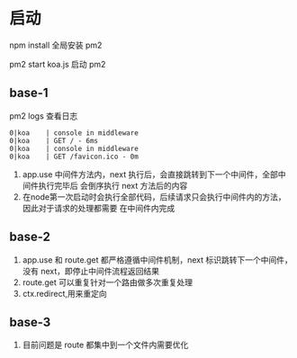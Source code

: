 # 启动
npm install 
全局安装 pm2 

pm2 start koa.js 启动 pm2
## base-1 
pm2 logs 查看日志
```
0|koa    | console in middleware 
0|koa    | GET / - 6ms
0|koa    | console in middleware 
0|koa    | GET /favicon.ico - 0m
```
1. app.use 中间件方法内，next 执行后，会直接跳转到下一个中间件，全部中间件执行完毕后
会倒序执行 next 方法后的内容
2. 在node第一次启动时会执行全部代码，后续请求只会执行中间件内的方法，因此对于请求的处理都需要
在中间件内完成

## base-2
1. app.use 和 route.get 都严格遵循中间件机制，next 标识跳转下一个中间件，没有 next，即停止中间件流程返回结果
2. route.get 可以重复针对一个路由做多次重复处理
3. ctx.redirect,用来重定向


## base-3 
1. 目前问题是 route 都集中到一个文件内需要优化


